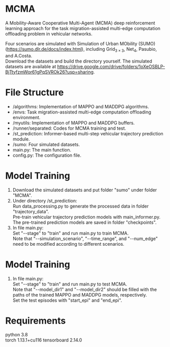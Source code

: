 # MCMA
A Mobility-Aware Cooperative Multi-Agent (MCMA) deep reinforcement learning approach for the task migration-assisted multi-edge computation offloading problem in vehicular networks.

Four scenarios are simulated with Simulation of Urban MObility (SUMO) (https://sumo.dlr.de/docs/index.html), including $\mathrm{Grid}_{3\times 3}$, $\mathrm{Net}_4$, Pasubio, and A.Costa.  
Download the datasets and build the directory yourself. The simulated datasets are available at https://drive.google.com/drive/folders/1oXeOSBLP-BjTtyfzmWor61gPqSVROk26?usp=sharing.

# File Structure
* /algorithms: Implementation of MAPPO and MADDPG algorithms.
* /envs: Task migration-assisted multi-edge computation offloading environment.
* /myutils: Implementation of MAPPO and MADDPG buffers.
* /runner/separated: Codes for MCMA training and test.
* /st_prediction: Informer-based multi-step vehicular trajectory prediction module.
* /sumo: Four simulated datasets.
* main.py: The main function.
* config.py: The configuration file.

# Model Training
1. Download the simulated datasets and put folder "sumo" under folder "MCMA".
2. Under directory /st_prediction:  
   Run data_processing.py to generate the processed data in folder "trajectory_data".  
   Pre-train vehicular trajectory prediction models with main_informer.py. The pre-trained prediction models are saved in folder "checkpoints".
4. In file main.py:  
   Set "--stage" to "train" and run main.py to train MCMA.  
   Note that "--simulation_scenario", "--time_range", and "--num_edge" need to be modified according to different scenarios.

# Model Training
1. In file main.py:  
   Set "--stage" to "train" and run main.py to test MCMA.  
   Note that "--model_dir1" and "--model_dir2" should be filled with the paths of the trained MAPPO and MADDPG models, respectively.  
   Set the test episodes with "start_epi" and "end_epi".

# Requirements
python 3.8  
torch 1.13.1+cu116
tensorboard 2.14.0
